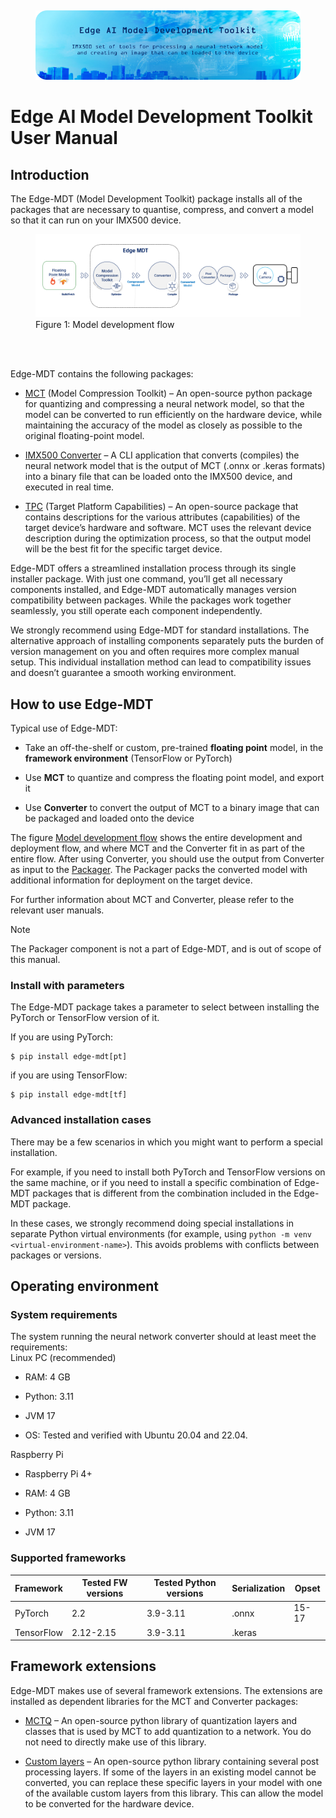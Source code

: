 ## 
<div align="center">
<figure>
<img src="https://raw.githubusercontent.com/SonySemiconductorSolutions/aitrios-edge-mdt/main/docs/images/EdgeMDT-header-image-small.png" width="1000"
alt="Edge-MDT header" />
</figure>
</div>

# Edge AI Model Development Toolkit User Manual

## Introduction

The Edge-MDT (Model Development Toolkit) package installs all of the
packages that are necessary to quantise, compress, and convert a model
so that it can run on your IMX500 device.

<figure id="model-dev-flow">
<img src="https://raw.githubusercontent.com/SonySemiconductorSolutions/aitrios-edge-mdt/main/docs/images/EdgeMDT-blocks.png"
alt="Flowchart showing the model development, conversion, and deployment flow from the framework environment to the AI Camera" />
<figcaption>Figure 1: Model development flow</figcaption>
</figure>
<br><br>

Edge-MDT contains the following packages:

- [MCT](https://github.com/sony/model_optimization) (Model Compression
  Toolkit) – An open-source python package for quantizing and
  compressing a neural network model, so that the model can be converted
  to run efficiently on the hardware device, while maintaining the
  accuracy of the model as closely as possible to the original
  floating-point model.

- [IMX500
  Converter](https://developer.aitrios.sony-semicon.com/en/raspberrypi-ai-camera/documentation/imx500-converter)
  – A CLI application that converts (compiles) the neural network model
  that is the output of MCT (.onnx or .keras formats) into a binary file
  that can be loaded onto the IMX500 device, and executed in real time.

- [TPC](https://github.com/SonySemiconductorSolutions/aitrios-edge-mdt-tpc)
  (Target Platform Capabilities) – An open-source package that contains
  descriptions for the various attributes (capabilities) of the target
  device’s hardware and software. MCT uses the relevant device
  description during the optimization process, so that the output model
  will be the best fit for the specific target device.

Edge-MDT offers a streamlined installation process through its single
installer package. With just one command, you’ll get all necessary
components installed, and Edge-MDT automatically manages version
compatibility between packages. While the packages work together
seamlessly, you still operate each component independently.

We strongly recommend using Edge-MDT for standard installations. The
alternative approach of installing components separately puts the burden
of version management on you and often requires more complex manual
setup. This individual installation method can lead to compatibility
issues and doesn’t guarantee a smooth working environment.

## How to use Edge-MDT

Typical use of Edge-MDT:

- Take an off-the-shelf or custom, pre-trained **floating point** model,
  in the **framework environment** (TensorFlow or PyTorch)

- Use **MCT** to quantize and compress the floating point model, and
  export it

- Use **Converter** to convert the output of MCT to a binary image that
  can be packaged and loaded onto the device

The figure [Model development flow](#model-dev-flow) shows the entire
development and deployment flow, and where MCT and the Converter fit in
as part of the entire flow. After using Converter, you should use the
output from Converter as input to the
[Packager](https://developer.aitrios.sony-semicon.com/en/raspberrypi-ai-camera/documentation/imx500-packager).
The Packager packs the converted model with additional information for
deployment on the target device.

For further information about MCT and Converter, please refer to the
relevant user manuals.

> [!NOTE]
> The Packager component is not a part of Edge-MDT, and is out of scope
> of this manual.

### Install with parameters

The Edge-MDT package takes a parameter to select between installing the
PyTorch or TensorFlow version of it.

If you are using PyTorch:

    $ pip install edge-mdt[pt]

if you are using TensorFlow:

    $ pip install edge-mdt[tf]

### Advanced installation cases

There may be a few scenarios in which you might want to perform a
special installation.

For example, if you need to install both PyTorch and TensorFlow versions
on the same machine, or if you need to install a specific combination of
Edge-MDT packages that is different from the combination included in the
Edge-MDT package.

In these cases, we strongly recommend doing special installations in
separate Python virtual environments (for example, using
`python -m venv <virtual-environment-name>`). This avoids problems with
conflicts between packages or versions.

## Operating environment

### System requirements

The system running the neural network converter should at least meet the
requirements: <br>
Linux PC (recommended)
- RAM: 4 GB

- Python: 3.11

- JVM 17

- OS: Tested and verified with Ubuntu 20.04 and 22.04.

<!-- -->
Raspberry Pi
- Raspberry Pi 4+

- RAM: 4 GB

- Python: 3.11

- JVM 17

### Supported frameworks

| **Framework** | **Tested FW versions** | **Tested Python versions** | **Serialization** | **Opset** |
|----|----|----|----|----|
| PyTorch | 2.2 | 3.9-3.11 | .onnx | 15-17 |
| TensorFlow | 2.12-2.15 | 3.9-3.11 | .keras |  |

## Framework extensions

Edge-MDT makes use of several framework extensions. The extensions are
installed as dependent libraries for the MCT and Converter packages:

- [MCTQ](https://github.com/sony/mct_quantizers) – An open-source python
  library of quantization layers and classes that is used by MCT to add
  quantization to a network. You do not need to directly make use of
  this library.

- [Custom layers](https://github.com/sony/custom_layers) – An
  open-source python library containing several post processing layers.
  If some of the layers in an existing model cannot be converted, you
  can replace these specific layers in your model with one of the
  available custom layers from this library. This can allow the model to
  be converted for the hardware device.
